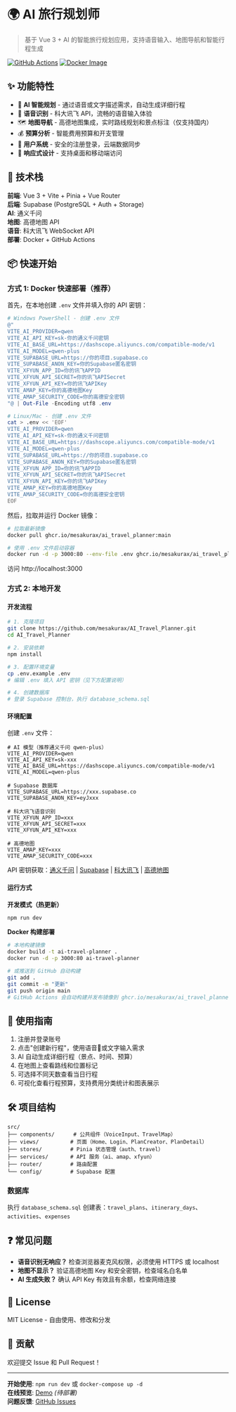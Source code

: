 # 🌍 AI 旅行规划师

> 基于 Vue 3 + AI 的智能旅行规划应用，支持语音输入、地图导航和智能行程生成

[![GitHub Actions](https://github.com/mesakurax/AI_Travel_Planner/workflows/Build%20and%20Push%20Docker%20Image/badge.svg)](https://github.com/mesakurax/AI_Travel_Planner/actions)
[![Docker Image](https://img.shields.io/badge/docker-ghcr.io-blue)](https://github.com/mesakurax/AI_Travel_Planner/pkgs/container/ai_travel_planner)

## ✨ 功能特性

- 🎯 **AI 智能规划** - 通过语音或文字描述需求，自动生成详细行程
- 🎤 **语音识别** - 科大讯飞 API，流畅的语音输入体验
- 🗺️ **地图导航** - 高德地图集成，实时路线规划和景点标注（仅支持国内）
- 💰 **预算分析** - 智能费用预算和开支管理
- 👤 **用户系统** - 安全的注册登录，云端数据同步
- 📱 **响应式设计** - 支持桌面和移动端访问

## 🚀 技术栈

**前端**: Vue 3 + Vite + Pinia + Vue Router  
**后端**: Supabase (PostgreSQL + Auth + Storage)  
**AI**: 通义千问  
**地图**: 高德地图 API  
**语音**: 科大讯飞 WebSocket API  
**部署**: Docker + GitHub Actions

## 📦 快速开始

### 方式 1: Docker 快速部署（推荐）

首先，在本地创建 `.env` 文件并填入你的 API 密钥：

```powershell
# Windows PowerShell - 创建 .env 文件
@"
VITE_AI_PROVIDER=qwen
VITE_AI_API_KEY=sk-你的通义千问密钥
VITE_AI_BASE_URL=https://dashscope.aliyuncs.com/compatible-mode/v1
VITE_AI_MODEL=qwen-plus
VITE_SUPABASE_URL=https://你的项目.supabase.co
VITE_SUPABASE_ANON_KEY=你的Supabase匿名密钥
VITE_XFYUN_APP_ID=你的讯飞APPID
VITE_XFYUN_API_SECRET=你的讯飞APISecret
VITE_XFYUN_API_KEY=你的讯飞APIKey
VITE_AMAP_KEY=你的高德地图Key
VITE_AMAP_SECURITY_CODE=你的高德安全密钥
"@ | Out-File -Encoding utf8 .env
```

```bash
# Linux/Mac - 创建 .env 文件
cat > .env << 'EOF'
VITE_AI_PROVIDER=qwen
VITE_AI_API_KEY=sk-你的通义千问密钥
VITE_AI_BASE_URL=https://dashscope.aliyuncs.com/compatible-mode/v1
VITE_AI_MODEL=qwen-plus
VITE_SUPABASE_URL=https://你的项目.supabase.co
VITE_SUPABASE_ANON_KEY=你的Supabase匿名密钥
VITE_XFYUN_APP_ID=你的讯飞APPID
VITE_XFYUN_API_SECRET=你的讯飞APISecret
VITE_XFYUN_API_KEY=你的讯飞APIKey
VITE_AMAP_KEY=你的高德地图Key
VITE_AMAP_SECURITY_CODE=你的高德安全密钥
EOF
```

然后，拉取并运行 Docker 镜像：

```bash
# 拉取最新镜像
docker pull ghcr.io/mesakurax/ai_travel_planner:main

# 使用 .env 文件启动容器
docker run -d -p 3000:80 --env-file .env ghcr.io/mesakurax/ai_travel_planner:main
```

访问 http://localhost:3000

### 方式 2: 本地开发

#### 开发流程

```bash
# 1. 克隆项目
git clone https://github.com/mesakurax/AI_Travel_Planner.git
cd AI_Travel_Planner

# 2. 安装依赖
npm install

# 3. 配置环境变量
cp .env.example .env
# 编辑 .env 填入 API 密钥（见下方配置说明）

# 4. 创建数据库
# 登录 Supabase 控制台，执行 database_schema.sql
```

#### 环境配置

创建 `.env` 文件：

```env
# AI 模型（推荐通义千问 qwen-plus）
VITE_AI_PROVIDER=qwen
VITE_AI_API_KEY=sk-xxx
VITE_AI_BASE_URL=https://dashscope.aliyuncs.com/compatible-mode/v1
VITE_AI_MODEL=qwen-plus

# Supabase 数据库
VITE_SUPABASE_URL=https://xxx.supabase.co
VITE_SUPABASE_ANON_KEY=eyJxxx

# 科大讯飞语音识别
VITE_XFYUN_APP_ID=xxx
VITE_XFYUN_API_SECRET=xxx
VITE_XFYUN_API_KEY=xxx

# 高德地图
VITE_AMAP_KEY=xxx
VITE_AMAP_SECURITY_CODE=xxx
```

API 密钥获取：[通义千问](https://bailian.console.aliyun.com) | [Supabase](https://supabase.com) | [科大讯飞](https://console.xfyun.cn) | [高德地图](https://console.amap.com)

#### 运行方式

**开发模式（热更新）**

```bash
npm run dev
```

**Docker 构建部署**

```bash
# 本地构建镜像
docker build -t ai-travel-planner .
docker run -d -p 3000:80 ai-travel-planner

# 或推送到 GitHub 自动构建
git add .
git commit -m "更新"
git push origin main
# GitHub Actions 会自动构建并发布镜像到 ghcr.io/mesakurax/ai_travel_planner:main
```

## 📖 使用指南

1. 注册并登录账号
2. 点击"创建新行程"，使用语音🎤或文字输入需求
3. AI 自动生成详细行程（景点、时间、预算）
4. 在地图上查看路线和位置标记
5. 可选择不同天数查看当日行程
6. 可视化查看行程预算，支持费用分类统计和图表展示

## 🛠️ 项目结构

```
src/
├── components/      # 公共组件（VoiceInput、TravelMap）
├── views/          # 页面（Home、Login、PlanCreator、PlanDetail）
├── stores/         # Pinia 状态管理（auth、travel）
├── services/       # API 服务（ai、amap、xfyun）
├── router/         # 路由配置
└── config/         # Supabase 配置
```

### 数据库

执行 `database_schema.sql` 创建表：`travel_plans`、`itinerary_days`、`activities`、`expenses`

## ❓ 常见问题

- **语音识别无响应？** 检查浏览器麦克风权限，必须使用 HTTPS 或 localhost
- **地图不显示？** 验证高德地图 Key 和安全密钥，检查域名白名单
- **AI 生成失败？** 确认 API Key 有效且有余额，检查网络连接

## 📄 License

MIT License - 自由使用、修改和分发

## 🤝 贡献

欢迎提交 Issue 和 Pull Request！

---

**开始使用**: `npm run dev` 或 `docker-compose up -d`  
**在线预览**: [Demo](https://ai-travel-planner.example.com) _(待部署)_  
**问题反馈**: [GitHub Issues](https://github.com/mesakurax/AI_Travel_Planner/issues)
